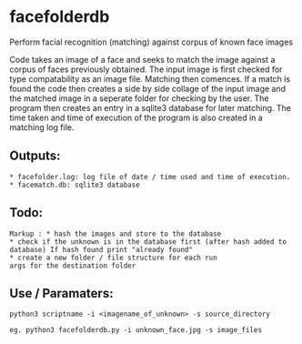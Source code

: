 # facefolderdb

Perform facial recognition (matching) against corpus of known face images

Code takes an image of a face and seeks to match the image against a corpus
of faces previously obtained. The input image is first checked for type
compatability as an image file.  Matching then comences. If a match is found
the code then creates a side by side collage of the input image and the
matched image in a seperate folder for checking by the user. The program then creates an entry
in a sqlite3 database for later matching.  The time taken and time of execution
of the program is also created in a matching log file.

## Outputs: 
    * facefolder.log: log file of date / time used and time of execution. 
    * facematch.db: sqlite3 database 


## Todo:   
    Markup : * hash the images and store to the database 
    * check if the unknown is in the database first (after hash added to database) If hash found print "already found"
    * create a new folder / file structure for each run 
    args for the destination folder 


## Use / Paramaters:
    python3 scriptname -i <imagename_of_unknown> -s source_directory
    
    eg. python3 facefolderdb.py -i unknown_face.jpg -s image_files
